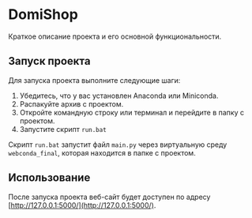# DomiShop

Краткое описание проекта и его основной функциональности.

## Запуск проекта

Для запуска проекта выполните следующие шаги:

1. Убедитесь, что у вас установлен Anaconda или Miniconda.
2. Распакуйте архив с проектом.
3. Откройте командную строку или терминал и перейдите в папку с проектом.
4. Запустите скрипт `run.bat` 

Скрипт `run.bat` запустит файл `main.py` через виртуальную среду `webconda_final`, которая находится в папке с проектом.

## Использование

После запуска проекта веб-сайт будет доступен по адресу [http://127.0.0.1:5000/](http://127.0.0.1:5000/).

